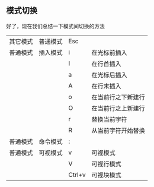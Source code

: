## 模式切换

好了，现在我们总结一下模式间切换的方法

|          |          |        |                    |
|----------|----------|--------|--------------------|
| 其它模式 | 普通模式 | Esc    |                    |
| 普通模式 | 插入模式 | i      | 在光标前插入       |
|          |          | I      | 在行首插入         |
|          |          | a      | 在光标后插入       |
|          |          | A      | 在行末插入         |
|          |          | o      | 在当前行之下新建行 |
|          |          | O      | 在当前行之上新建行 |
|          |          | r      | 替换当前字符       |
|          |          | R      | 从当前字符开始替换 |
| 普通模式 | 命令模式 | :      |                    |
| 普通模式 | 可视模式 | v      | 可视模式           |
|          |          | V      | 可视行模式         |
|          |          | Ctrl+v | 可视块模式         |
